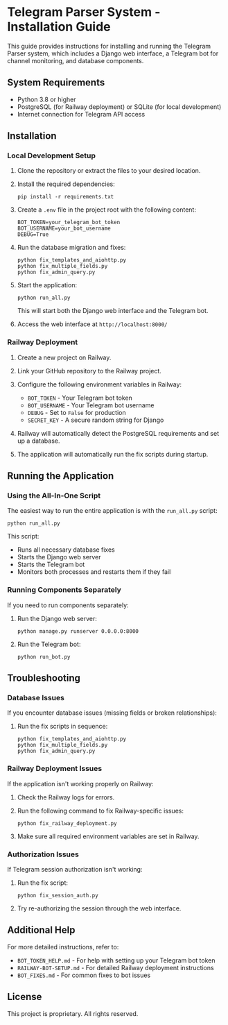 # Telegram Parser System - Installation Guide

This guide provides instructions for installing and running the Telegram Parser system, which includes a Django web interface, a Telegram bot for channel monitoring, and database components.

## System Requirements

- Python 3.8 or higher
- PostgreSQL (for Railway deployment) or SQLite (for local development)
- Internet connection for Telegram API access

## Installation

### Local Development Setup

1. Clone the repository or extract the files to your desired location.

2. Install the required dependencies:
   ```
   pip install -r requirements.txt
   ```

3. Create a `.env` file in the project root with the following content:
   ```
   BOT_TOKEN=your_telegram_bot_token
   BOT_USERNAME=your_bot_username
   DEBUG=True
   ```

4. Run the database migration and fixes:
   ```
   python fix_templates_and_aiohttp.py
   python fix_multiple_fields.py
   python fix_admin_query.py
   ```

5. Start the application:
   ```
   python run_all.py
   ```

   This will start both the Django web interface and the Telegram bot.

6. Access the web interface at `http://localhost:8000/`

### Railway Deployment

1. Create a new project on Railway.

2. Link your GitHub repository to the Railway project.

3. Configure the following environment variables in Railway:
   - `BOT_TOKEN` - Your Telegram bot token
   - `BOT_USERNAME` - Your Telegram bot username
   - `DEBUG` - Set to `False` for production
   - `SECRET_KEY` - A secure random string for Django

4. Railway will automatically detect the PostgreSQL requirements and set up a database.

5. The application will automatically run the fix scripts during startup.

## Running the Application

### Using the All-In-One Script

The easiest way to run the entire application is with the `run_all.py` script:

```
python run_all.py
```

This script:
- Runs all necessary database fixes
- Starts the Django web server
- Starts the Telegram bot
- Monitors both processes and restarts them if they fail

### Running Components Separately

If you need to run components separately:

1. Run the Django web server:
   ```
   python manage.py runserver 0.0.0.0:8000
   ```

2. Run the Telegram bot:
   ```
   python run_bot.py
   ```

## Troubleshooting

### Database Issues

If you encounter database issues (missing fields or broken relationships):

1. Run the fix scripts in sequence:
   ```
   python fix_templates_and_aiohttp.py
   python fix_multiple_fields.py
   python fix_admin_query.py
   ```

### Railway Deployment Issues

If the application isn't working properly on Railway:

1. Check the Railway logs for errors.

2. Run the following command to fix Railway-specific issues:
   ```
   python fix_railway_deployment.py
   ```

3. Make sure all required environment variables are set in Railway.

### Authorization Issues

If Telegram session authorization isn't working:

1. Run the fix script:
   ```
   python fix_session_auth.py
   ```

2. Try re-authorizing the session through the web interface.

## Additional Help

For more detailed instructions, refer to:
- `BOT_TOKEN_HELP.md` - For help with setting up your Telegram bot token
- `RAILWAY-BOT-SETUP.md` - For detailed Railway deployment instructions
- `BOT_FIXES.md` - For common fixes to bot issues

## License

This project is proprietary. All rights reserved. 